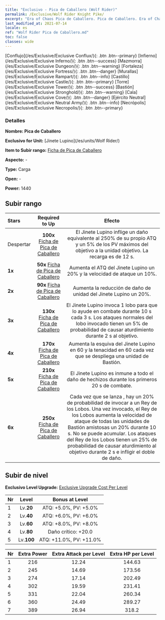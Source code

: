 ```yaml
---
title: "Exclusivo - Pica de Caballero (Wolf Rider)"
permalink: /Exclusive/Wolf Rider Knight Pike/
excerpt: "Era of Chaos Pica de Caballero. Pica de Caballero. Era of Chaos Exclusivo Pica de Caballero. Jinete Lupino Exclusivo."
last_modified_at: 2021-07-14
locale: es
ref: "Wolf Rider Pica de Caballero.md"
toc: false
classes: wide
---
```

 [Conflujo](/es/Exclusive/Exclusive Conflux/){: .btn .btn--primary} [Infierno](/es/Exclusive/Exclusive Inferno/){: .btn .btn--success} [Mazmorra](/es/Exclusive/Exclusive Dungeon/){: .btn .btn--warning} [Fortaleza](/es/Exclusive/Exclusive Fortress/){: .btn .btn--danger} [Murallas](/es/Exclusive/Exclusive Rampart/){: .btn .btn--info} [Castillo](/es/Exclusive/Exclusive Castle/){: .btn .btn--primary} [Torre](/es/Exclusive/Exclusive Tower/){: .btn .btn--success} [Bastión](/es/Exclusive/Exclusive Stronghold/){: .btn .btn--warning} [Cala](/es/Exclusive/Exclusive Cove/){: .btn .btn--danger} [Ejército Neutral](/es/Exclusive/Exclusive Neutral Army/){: .btn .btn--info} [Necrópolis](/es/Exclusive/Exclusive Necropolis/){: .btn .btn--primary} 

### Detalles
 **Nombre: Pica de Caballero** 

 **Exclusivo for Unit:** [Jinete Lupino](/es/units/Wolf Rider/) 

 **Item to Subir rango:** [Ficha de Pica de Caballero](/ItemsES/con_916/)

 **Aspecto:** -

 **Type:** Carga

 **Open:** -

 **Power:** 1440

## Subir rango

  |     Stars    |  Required to Up | Efecto |
  |:-------------|:---------------:|:---------------:|
  |  Despertar  | **100x** [Ficha de Pica de Caballero](/ItemsES/con_916/) | <Golpe Lupino> El Jinete Lupino inflige un daño equivalente al 250% de su propio ATQ y un 5% de los PV máximos del objetivo a la unidad objetivo. La recarga es de 12 s. |
  | **1x** <i class="fas fa-star"/> | **50x** [Ficha de Pica de Caballero](/ItemsES/con_916/) | Aumenta el ATQ del Jinete Lupino un 20% y la velocidad de ataque un 10%. |
  | **2x** <i class="fas fa-star"/> | **90x** [Ficha de Pica de Caballero](/ItemsES/con_916/) | Aumenta la reducción de daño de unidad del Jinete Lupino un 20%. |
  | **3x** <i class="fas fa-star"/> | **130x** [Ficha de Pica de Caballero](/ItemsES/con_916/) | <Pacto de Lobos> El Jinete Lupino invoca 1 lobo para que lo ayude en combate durante 10 s cada 3 s. Los ataques normales del lobo invocado tienen un 5% de probabilidad de causar aturdimiento durante 2 s al objetivo. |
  | **4x** <i class="fas fa-star"/> | **170x** [Ficha de Pica de Caballero](/ItemsES/con_916/) | Aumenta la esquiva del Jinete Lupino en 60 y la tenacidad en 60 cada vez que se despliega una unidad de Bastión. |
  | **5x** <i class="fas fa-star"/> | **210x** [Ficha de Pica de Caballero](/ItemsES/con_916/) | El Jinete Lupino es inmune a todo el daño de hechizos durante los primeros 20 s de combate. |
  | **6x** <i class="fas fa-star"/> | **250x** [Ficha de Pica de Caballero](/ItemsES/con_916/) | Cada vez que se lanza <Pacto de Lobos>, hay un 20% de probabilidad de invocar a un Rey de los Lobos. Una vez invocado, el Rey de los Lobos aumenta la velocidad de ataque de todas las unidades de Bastión amistosas un 20% durante 10 s. No se puede acumular. Los ataques del Rey de los Lobos tienen un 25% de probabilidad de causar aturdimiento al objetivo durante 2 s e infligir el doble de daño. |


## Subir de nivel
 **Exclusivo Level Upgrade:** [Exclusive Upgrade Cost Per Level](/Exclusive/ExclusiveUpgradeCostPerLevel/)

  |  Nr  |   Level  | Bonus at Level |
  |:-----|:--------:|:--------------:|
  | 1 | Lv.**20** | ATQ: +5.0%, PV: +5.0% |
  | 2 | Lv.**40** | ATQ: +6.0%, PV: +6.0% |
  | 3 | Lv.**60** | ATQ: +8.0%, PV: +8.0% |
  | 4 | Lv.**80** | Daño crítico: +20.0 |
  | 5 | Lv.**100** | ATQ: +11.0%, PV: +11.0% |


  |  Nr  |  Extra Power | Extra Attack per Level | Extra HP per Level |
  |:-----|:--------:|:--------:|:--------:|
  | 1 | 216 | 12.24 | 144.63 |
  | 2 | 245 | 14.69 | 173.56 |
  | 3 | 274 | 17.14 | 202.49 |
  | 4 | 302 | 19.59 | 231.41 |
  | 5 | 331 | 22.04 | 260.34 |
  | 6 | 360 | 24.49 | 289.27 |
  | 7 | 389 | 26.94 | 318.2 |


